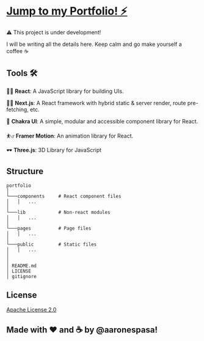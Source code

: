 # [Jump to my Portfolio! ⚡️](https://aaronespasa.com)

⚠️ This project is under development!

I will be writing all the details here. Keep calm and go make yourself a coffee ☕️

## Tools 🛠

👨‍💻 **React**: A JavaScript library for building UIs.

👨‍💻 **Next.js**: A React framework with hybrid static & server render, route pre-fetching, etc.

🎨 **Chakra UI**: A simple, modular and accessible component library for React.

⛹️‍♂️ **Framer Motion**: An animation library for React.

🕶 **Three.js**: 3D Library for JavaScript

## Structure

```
portfolio
│
└───components     # React component files
│   │   ...
│   
└───lib            # Non-react modules
│   │   ...
│
└───pages          # Page files
│   │   ...
│
└───public         # Static files
│   │   ...
│
│
│ README.md
│ LICENSE  
│ gitignore  
```

## License
[Apache License 2.0](https://www.apache.org/licenses/LICENSE-2.0)

## Made with ❤️ and ☕️ by @aaronespasa!